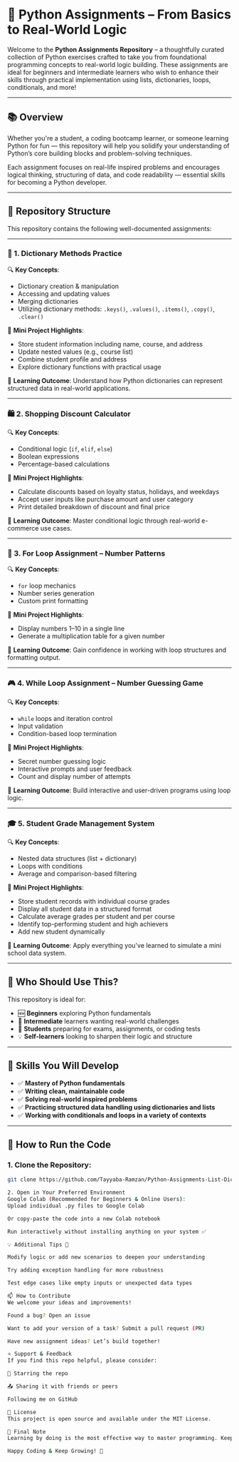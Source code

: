 # 🐍 Python Assignments – From Basics to Real-World Logic

Welcome to the **Python Assignments Repository** – a thoughtfully curated collection of Python exercises crafted to take you from foundational programming concepts to real-world logic building. These assignments are ideal for beginners and intermediate learners who wish to enhance their skills through practical implementation using lists, dictionaries, loops, conditionals, and more!

---

## 📚 Overview

Whether you're a student, a coding bootcamp learner, or someone learning Python for fun — this repository will help you solidify your understanding of Python’s core building blocks and problem-solving techniques.

Each assignment focuses on real-life inspired problems and encourages logical thinking, structuring of data, and code readability — essential skills for becoming a Python developer.

---

## 📂 Repository Structure

This repository contains the following well-documented assignments:

---

### 🧠 1. Dictionary Methods Practice

🔍 **Key Concepts**:

- Dictionary creation & manipulation
- Accessing and updating values
- Merging dictionaries
- Utilizing dictionary methods: `.keys()`, `.values()`, `.items()`, `.copy()`, `.clear()`

📌 **Mini Project Highlights**:

- Store student information including name, course, and address
- Update nested values (e.g., course list)
- Combine student profile and address
- Explore dictionary functions with practical usage

🧾 **Learning Outcome**: Understand how Python dictionaries can represent structured data in real-world applications.

---

### 🛍️ 2. Shopping Discount Calculator

🔍 **Key Concepts**:

- Conditional logic (`if`, `elif`, `else`)
- Boolean expressions
- Percentage-based calculations

📌 **Mini Project Highlights**:

- Calculate discounts based on loyalty status, holidays, and weekdays
- Accept user inputs like purchase amount and user category
- Print detailed breakdown of discount and final price

🧾 **Learning Outcome**: Master conditional logic through real-world e-commerce use cases.

---

### 🔢 3. For Loop Assignment – Number Patterns

🔍 **Key Concepts**:

- `for` loop mechanics
- Number series generation
- Custom print formatting

📌 **Mini Project Highlights**:

- Display numbers 1–10 in a single line
- Generate a multiplication table for a given number

🧾 **Learning Outcome**: Gain confidence in working with loop structures and formatting output.

---

### 🎮 4. While Loop Assignment – Number Guessing Game

🔍 **Key Concepts**:

- `while` loops and iteration control
- Input validation
- Condition-based loop termination

📌 **Mini Project Highlights**:

- Secret number guessing logic
- Interactive prompts and user feedback
- Count and display number of attempts

🧾 **Learning Outcome**: Build interactive and user-driven programs using loop logic.

---

### 🎓 5. Student Grade Management System

🔍 **Key Concepts**:

- Nested data structures (list + dictionary)
- Loops with conditions
- Average and comparison-based filtering

📌 **Mini Project Highlights**:

- Store student records with individual course grades
- Display all student data in a structured format
- Calculate average grades per student and per course
- Identify top-performing student and high achievers
- Add new student dynamically

🧾 **Learning Outcome**: Apply everything you've learned to simulate a mini school data system.

---

## 🧠 Who Should Use This?

This repository is ideal for:

- 🆕 **Beginners** exploring Python fundamentals
- 🎯 **Intermediate** learners wanting real-world challenges
- 🧪 **Students** preparing for exams, assignments, or coding tests
- 💡 **Self-learners** looking to sharpen their logic and structure

---

## 💼 Skills You Will Develop

- ✅ **Mastery of Python fundamentals**
- ✅ **Writing clean, maintainable code**
- ✅ **Solving real-world inspired problems**
- ✅ **Practicing structured data handling using dictionaries and lists**
- ✅ **Working with conditionals and loops in a variety of contexts**

---

## 🚀 How to Run the Code

### 1. **Clone the Repository**:

```bash
git clone https://github.com/Tayyaba-Ramzan/Python-Assignments-List-Dict-Grade-Discount-Game.git```

2. Open in Your Preferred Environment
Google Colab (Recommended for Beginners & Online Users):
Upload individual .py files to Google Colab

Or copy-paste the code into a new Colab notebook

Run interactively without installing anything on your system ✅

💡 Additional Tips 💬

Modify logic or add new scenarios to deepen your understanding

Try adding exception handling for more robustness

Test edge cases like empty inputs or unexpected data types

📫 How to Contribute
We welcome your ideas and improvements!

Found a bug? Open an issue

Want to add your version of a task? Submit a pull request (PR)

Have new assignment ideas? Let’s build together!

⭐ Support & Feedback
If you find this repo helpful, please consider:

🌟 Starring the repo

📤 Sharing it with friends or peers

Following me on GitHub

📘 License
This project is open source and available under the MIT License.

📣 Final Note
Learning by doing is the most effective way to master programming. Keep coding, keep experimenting, and most importantly — have fun while learning! 🧠💻

Happy Coding & Keep Growing! 🚀
